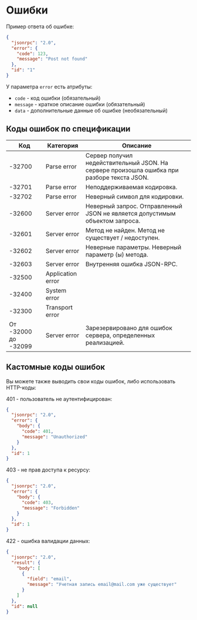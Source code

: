 # Ошибки

Пример ответа об ошибке:

```json
{
  "jsonrpc": "2.0",
  "error": {
    "code": 123,
    "message": "Post not found"
  },
  "id": "1"
}
```

У параметра `error` есть атрибуты:

* `code` - код ошибки (обязательный)
* `message` - краткое описание ошибки (обязательный)
* `data` - дополнительные данные об ошибке (необязательный)

## Коды ошибок по спецификации

| Код        | Категория           | Описание
| --- | --- | ---
| -32700 | Parse error | Сервер получил недействительный JSON. На сервере произошла ошибка при разборе текста JSON.
| -32701 | Parse error | Неподдерживаемая кодировка.
| -32702 | Parse error | Неверный символ для кодировки.
| -32600 | Server error | Неверный запрос. Отправленный JSON не является допустимым объектом запроса.
| -32601 | Server error | Метод не найден. Метод не существует / недоступен.
| -32602 | Server error | Неверные параметры. Неверный параметр (ы) метода.
| -32603 | Server error | Внутренняя ошибка JSON-RPC.
| -32500 | Application error |  
| -32400 | System error |  
| -32300 | Transport error |  
| От -32000 до -32099 | Server error | Зарезервировано для ошибок сервера, определенных реализацией. 

## Кастомные коды ошибок

Вы можете также выводить свои коды ошибок, либо использовать HTTP-коды:

401 - пользователь не аутентифицирован:

```json
{
  "jsonrpc": "2.0",
  "error": {
    "body": {
      "code": 401,
      "message": "Unauthorized"
    }
  },
  "id": 1
}
```

403 - не прав доступа к ресурсу:

```json
{
  "jsonrpc": "2.0",
  "error": {
    "body": {
      "code": 403,
      "message": "Forbidden"
    }
  },
  "id": 1
}
```

422 - ошибка валидации данных:

```json
{
  "jsonrpc": "2.0",
  "result": {
    "body": [
      {
        "field": "email",
        "message": "Учетная запись email@mail.com уже существует"
      }
    ]
  },
  "id": null
}
```
